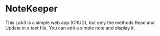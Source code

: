 # NoteKeeper
 This Lab3 is a simple web app (CRUD), but only the methods Read and Update in a text file.
 You can edit a simple note and display it.
